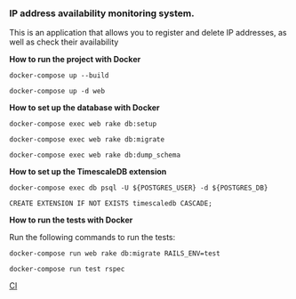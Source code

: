 ### IP address availability monitoring system.

This is an application that allows you to register and delete IP addresses, as well as check their availability

**How to run the project with Docker**

```angular2html
docker-compose up --build
```
```angular2html
docker-compose up -d web
```

**How to set up the database with Docker**
```angular2html
docker-compose exec web rake db:setup
```

```angular2html
docker-compose exec web rake db:migrate
```

```angular2html
docker-compose exec web rake db:dump_schema
```


**How to set up the TimescaleDB extension**
```angular2html
docker-compose exec db psql -U ${POSTGRES_USER} -d ${POSTGRES_DB}
```

```angular2html
CREATE EXTENSION IF NOT EXISTS timescaledb CASCADE;
```

**How to run the tests with Docker**

Run the following commands to run the tests:
```angular2html
docker-compose run web rake db:migrate RAILS_ENV=test
```

```angular2html
docker-compose run test rspec
```

[CI](https://github.com/<YOUR-USER>/<YOUR-REPO>/actions/workflows/ci.yml/badge.svg)


